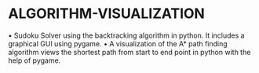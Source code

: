 # ALGORITHM-VISUALIZATION
• Sudoku Solver using the backtracking algorithm in python. It includes a graphical GUI using pygame. • A visualization of the A* path finding algorithm views the shortest path from start to end point in python with the help of pygame.
